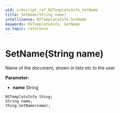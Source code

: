 ```yaml
---
uid: crmscript_ref_NSTemplateInfo_SetName
title: SetName(String name)
intellisense: NSTemplateInfo.SetName
keywords: NSTemplateInfo, GetName
so.topic: reference
---
```


# SetName(String name)

Name of the document, shown in lists etc to the user

**Parameter:** 
* **name** String

```crmscript
NSTemplateInfo thing;
String name;
thing.SetName(name);
```

